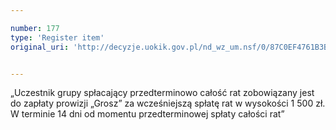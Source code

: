 ```yaml
---

number: 177
type: 'Register item'
original_uri: 'http://decyzje.uokik.gov.pl/nd_wz_um.nsf/0/87C0EF4761B3B15BC12572DD0032945D?OpenDocument'


---
```


„Uczestnik grupy spłacający przedterminowo całość rat zobowiązany jest do zapłaty prowizji „Grosz” za wcześniejszą spłatę rat w wysokości 1&nbsp;500 zł. W terminie 14 dni od momentu przedterminowej spłaty całości rat”
